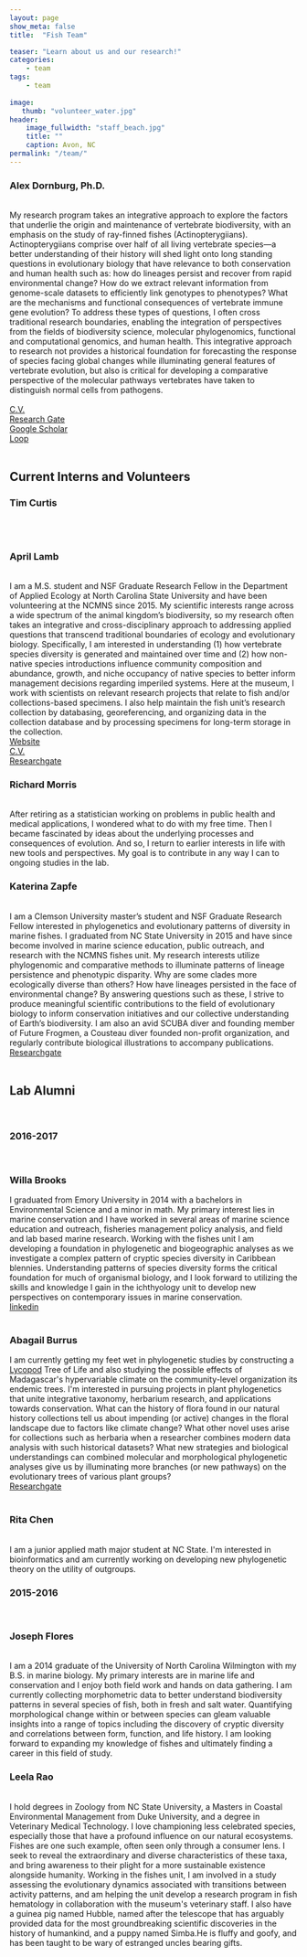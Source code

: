 ```yaml
---
layout: page
show_meta: false
title:  "Fish Team"

teaser: "Learn about us and our research!"
categories:
    - team
tags:
    - team 
    
image:
   thumb: "volunteer_water.jpg"
header:
    image_fullwidth: "staff_beach.jpg"
    title: ""
    caption: Avon, NC
permalink: "/team/"
---
```

<h3>Alex Dornburg, Ph.D.</h3>
<br>
<img class="b30" src="http://carolinafishes.github.io/images/Alex_guam_diving.jpg" alt="">
<br>
My research program takes an integrative approach to explore the factors that underlie the origin and maintenance of vertebrate biodiversity, with an emphasis on the study of ray-finned fishes (Actinopterygiians). Actinopterygiians comprise over half of all living vertebrate species—a better understanding of their history will shed light onto long standing questions in evolutionary biology that have relevance to both conservation and human health such as: how do lineages persist and recover from rapid environmental change? How do we extract relevant information from genome-scale datasets to efficiently link genotypes to phenotypes? What are the mechanisms and functional consequences of vertebrate immune gene evolution?  To address these types of questions, I often cross traditional research boundaries, enabling the integration of perspectives from the fields of biodiversity science,  molecular phylogenomics, functional and computational genomics, and human health. This integrative approach to research not provides a historical foundation for forecasting the response of species facing global changes while illuminating general features of vertebrate evolution, but also is critical for developing a comparative perspective of the molecular pathways vertebrates have taken to distinguish normal cells from pathogens. 
<br>
<br><a href="http://carolinafishes.github.io/images/Dornburg_CV.pdf"><en>C.V.</en></a>
<br><a href='https://www.researchgate.net/profile/Alex_Dornburg'>Research Gate</a>
<br><a href='https://scholar.google.com/citations?user=VgPd6sMAAAAJ&hl=en'>Google Scholar</a>
<br><a href='http://loop.frontiersin.org/people/263122/overview'> Loop </a>
<br>
<br>

<h2>Current Interns and Volunteers</h2>


<h3>Tim Curtis</h3>
<br>
<img class="b30" src="http://carolinafishes.github.io/images/vol_tim_curtis.jpg" alt="">
<br>

<br>
<h3>April Lamb</h3>
<br>
<img class="b30" src="http://carolinafishes.github.io/images/vol_april_lamb.jpg" alt="">
<br>
I am a M.S. student and NSF Graduate Research Fellow in the Department of Applied Ecology at North Carolina State University and have been volunteering at the NCMNS since 2015. My scientific interests range across a wide spectrum of the animal kingdom’s biodiversity, so my research often takes an integrative and cross-disciplinary approach to addressing applied questions that transcend traditional boundaries of ecology and evolutionary biology. Specifically, I am interested in understanding (1) how vertebrate species diversity is generated and maintained over time and (2) how non-native species introductions influence community composition and abundance, growth, and niche occupancy of native species to better inform management decisions regarding imperiled systems. Here at the museum, I work with scientists on relevant research projects that relate to fish and/or collections-based specimens. I also help maintain the fish unit’s research collection by databasing, georeferencing, and organizing data in the collection database and by processing specimens for long-term storage in the collection.
<br>
<a href='https://adlamb0.wixsite.com/april'> Website </a>
<br>
<a href='https://docs.wixstatic.com/ugd/480d4f_13c28937f98e43ea8a7f18d0adbb20bc.pdf'> C.V. </a>
<br>
<a href='https://www.researchgate.net/profile/April_Lamb'> Researchgate </a> 
<br>
<h3>Richard Morris</h3>
<br>
<img class="b30" src="http://carolinafishes.github.io/images/vol_richard_morris.jpg" alt="">
<br>
After retiring as a statistician working on problems in public health and medical applications, I wondered what to do with my free time. Then I became fascinated by ideas about the underlying processes and consequences of evolution. And so, I return to earlier interests in life with new tools and perspectives. My goal is to contribute in any way I can to ongoing studies in the lab. 
<br>
<h3>Katerina Zapfe</h3>
<br>
<img class="b30" src="http://carolinafishes.github.io/images/intern_katerina_zapfe.jpg" alt="">
<br>
I am a Clemson University master’s student and NSF Graduate Research Fellow interested in phylogenetics and evolutionary patterns of diversity in marine fishes. I graduated from NC State University in 2015 and have since become involved in marine science education, public outreach, and research with the NCMNS fishes unit. My research interests utilize phylogenomic and comparative methods to illuminate patterns of lineage persistence and phenotypic disparity. Why are some clades more ecologically diverse than others? How have lineages persisted in the face of environmental change? By answering questions such as these, I strive to produce meaningful scientific contributions to the field of evolutionary biology to inform conservation initiatives and our collective understanding of Earth’s biodiversity. I am also an avid SCUBA diver and founding member of Future Frogmen, a Cousteau diver founded non-profit organization, and regularly contribute biological illustrations to accompany publications. 
<br>
<a href='https://www.researchgate.net/profile/Katerina_Zapfe'> Researchgate </a> 
<br>
<br>
<h2>Lab Alumni</h2>
<br>
<h3>2016-2017</h3>
<br>
<h3>Willa Brooks</h3>
<img class="b30" src="http://carolinafishes.github.io/images/intern_willa_brooks.jpg" alt="">
<br>
I graduated from Emory University in 2014 with a bachelors in Environmental Science and a minor in math. My primary interest lies in marine conservation and I have worked in several areas of marine science education and outreach, fisheries management policy analysis, and field and lab based marine research. Working with the fishes unit I am developing a foundation in phylogenetic and biogeographic analyses as we investigate a complex pattern of cryptic species diversity in Caribbean blennies. Understanding patterns of species diversity forms the critical foundation for much of organismal biology, and I look forward to utilizing the skills and knowledge I gain in the ichthyology unit to develop new perspectives on contemporary issues in marine conservation. 
<br>
<a href='https://www.linkedin.com/in/willarbrooks'> linkedin </a> 
<br>
<br>
<h3>Abagail Burrus</h3>
<img class="b30" src="http://carolinafishes.github.io/images/intern_a_burrus.jpg" alt="">
<br>
I am currently getting my feet wet in phylogenetic studies by constructing a <a href='https://en.wikipedia.org/wiki/Lycopodiophyta'> Lycopod</a> Tree of Life and also studying the possible effects of Madagascar's hypervariable climate on the community-level organization its endemic trees. I'm interested in pursuing projects in plant phylogenetics that unite integrative taxonomy, herbarium research, and applications towards conservation. What can the history of flora found in our natural history collections tell us about impending (or active) changes in the floral landscape due to factors like climate change? What other novel uses arise for collections such as herbaria when a researcher combines modern data analysis with such historical datasets? What new strategies and biological understandings can combined molecular and morphological phylogenetic analyses give us by illuminating more branches (or new pathways) on the evolutionary trees of various plant groups?
<br>
<a href='https://www.researchgate.net/profile/Abagail_Burrus'> Researchgate </a> 
<br>
<br>
<h3>Rita Chen</h3>
<br>
<img class="b30" src="http://carolinafishes.github.io/images/vol_rita_chen.jpg" alt="">
<br> 
I am a junior applied math major student at NC State. I'm interested in bioinformatics and am currently working on developing new phylogenetic theory on the utility of outgroups. 
<br>
<h3>2015-2016</h3>
<br> 
<h3>Joseph Flores</h3>
<br>
<img class="b30" src="http://carolinafishes.github.io/images/vol_josef_flores.jpg" alt="">
<br>
I am a 2014 graduate of the University of North Carolina Wilmington with my B.S. in marine biology. My primary interests are in marine life and conservation and I enjoy both field work and hands on data gathering. I am currently collecting morphometric data to better understand biodiversity patterns in several species of fish, both in fresh and salt water. Quantifying morphological change within or between species can gleam valuable insights into a range of topics including the discovery of cryptic diversity and correlations between form,  function, and life history. I am looking forward to expanding my knowledge of fishes and ultimately finding a career in this field of study.
<br>
<h3>Leela Rao</h3>
<br>
<img class="b30" src="http://carolinafishes.github.io/images/vol_leela_rao.jpg" alt="">
<br>
I hold degrees in Zoology from NC State University, a Masters in Coastal Environmental Management from Duke University, and a degree in Veterinary Medical Technology.  I love championing less celebrated species, especially those that have a profound influence on our natural ecosystems. Fishes are one such example, often seen only through a consumer lens. I seek to reveal the extraordinary and diverse characteristics of these taxa, and bring awareness to their plight for a more sustainable existence alongside humanity. Working in the fishes unit, I am involved in a study assessing the evolutionary dynamics associated with transitions between activity patterns, and am helping the unit develop a research program in fish hematology in collaboration with the museum's veterinary staff. I also have a guinea pig named Hubble, named after the telescope that has arguably provided data for the most groundbreaking scientific discoveries in the history of humankind, and a puppy named Simba.He is fluffy and goofy, and has been taught to be wary of estranged uncles bearing gifts. 
<br> 

